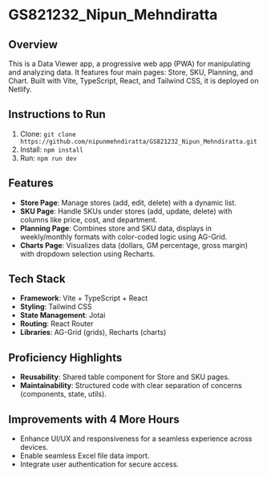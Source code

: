 # GS821232_Nipun_Mehndiratta

## Overview
This is a Data Viewer app, a progressive web app (PWA) for manipulating and analyzing data. It features four main pages: Store, SKU, Planning, and Chart. Built with Vite, TypeScript, React, and Tailwind CSS, it is deployed on Netlify.

## Instructions to Run
1. Clone: `git clone https://github.com/nipunmehndiratta/GS821232_Nipun_Mehndiratta.git`  
2. Install: `npm install`  
3. Run: `npm run dev`  

## Features
- **Store Page**: Manage stores (add, edit, delete) with a dynamic list.  
- **SKU Page**: Handle SKUs under stores (add, update, delete) with columns like price, cost, and department.  
- **Planning Page**: Combines store and SKU data, displays in weekly/monthly formats with color-coded logic using AG-Grid.  
- **Charts Page**: Visualizes data (dollars, GM percentage, gross margin) with dropdown selection using Recharts.  

## Tech Stack
- **Framework**: Vite + TypeScript + React  
- **Styling**: Tailwind CSS  
- **State Management**: Jotai  
- **Routing**: React Router  
- **Libraries**: AG-Grid (grids), Recharts (charts)  

## Proficiency Highlights
- **Reusability**: Shared table component for Store and SKU pages.  
- **Maintainability**: Structured code with clear separation of concerns (components, state, utils).  

## Improvements with 4 More Hours
- Enhance UI/UX and responsiveness for a seamless experience across devices.  
- Enable seamless Excel file data import.  
- Integrate user authentication for secure access.  